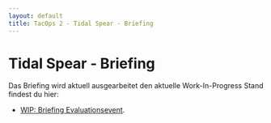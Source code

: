 ```yaml
---
layout: default
title: TacOps 2 - Tidal Spear - Briefing
---
```


# Tidal Spear - Briefing

Das Briefing wird aktuell ausgearbeitet den aktuelle Work-In-Progress Stand findest du hier:

* [WIP: Briefing Evaluationsevent](./briefing-evaluation-event.html).

